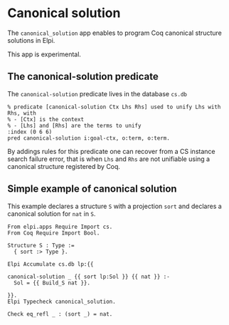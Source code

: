 # Canonical solution

The `canonical_solution` app enables to program Coq canonical structure solutions in Elpi.

This app is experimental.

## The canonical-solution predicate

The `canonical-solution` predicate lives in the database `cs.db`

```elpi
% predicate [canonical-solution Ctx Lhs Rhs] used to unify Lhs with Rhs, with
% - [Ctx] is the context
% - [Lhs] and [Rhs] are the terms to unify
:index (0 6 6)
pred canonical-solution i:goal-ctx, o:term, o:term.
```

By addings rules for this predicate one can recover from a CS instance search failure
error, that is when `Lhs` and `Rhs` are not unifiable using a canonical structure registered
by Coq.

## Simple example of canonical solution

This example declares a structure `S` with a projection `sort` and declares
a canonical solution for `nat` in `S`.

```coq
From elpi.apps Require Import cs.
From Coq Require Import Bool.

Structure S : Type :=
  { sort :> Type }.

Elpi Accumulate cs.db lp:{{

canonical-solution _ {{ sort lp:Sol }} {{ nat }} :-
  Sol = {{ Build_S nat }}.

}}.
Elpi Typecheck canonical_solution.

Check eq_refl _ : (sort _) = nat.
```
